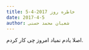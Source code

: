 ```yaml
---
title: خاطره روز 2017-4-5
date: 2017-4-5
author: شعبان محمد حسنی
---
```


اصلا یادم نمیاد امروز چی کار کردم.